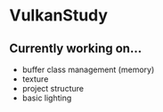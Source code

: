 # VulkanStudy

## Currently working on...
 - buffer class management (memory)
 - texture
 - project structure
 - basic lighting
 
